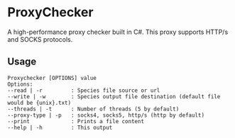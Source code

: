 # ProxyChecker
A high-performance proxy checker built in C#. This proxy supports HTTP/s and SOCKS protocols. 

## Usage
```
Proxychecker [OPTIONS] value
Options:
--read | -r         : Species file source or url
--write | -w        : Species output file destination (default file would be {unix}.txt)
--threads | -t      : Number of threads (5 by default)
--proxy-type | -p   : socks4, socks5, http/s (http by default)
--print             : Prints a file content
--help | -h         : This output
```
